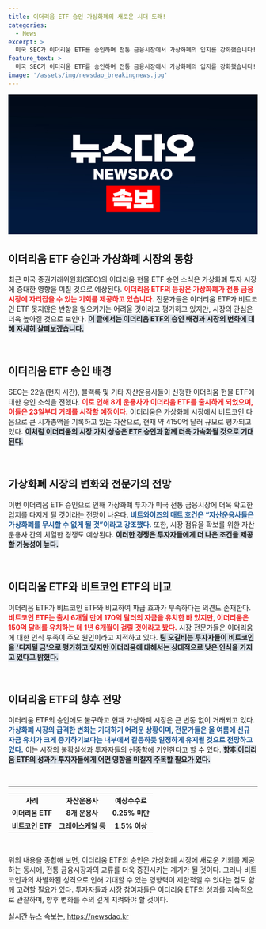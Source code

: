 ```yaml
---
title: 이더리움 ETF 승인 가상화폐의 새로운 시대 도래!
categories:
  - News
excerpt: >
  미국 SEC가 이더리움 ETF를 승인하며 전통 금융시장에서 가상화폐의 입지를 강화했습니다! 그러나 전문가들은 비트코인 ETF처럼 폭발적인 성장은 예상하지 않고 있습니다. 어떤 투자전략이 기다리고 있을까요?
feature_text: >
  미국 SEC가 이더리움 ETF를 승인하며 전통 금융시장에서 가상화폐의 입지를 강화했습니다! 그러나 전문가들은 비트코인 ETF처럼 폭발적인 성장은 예상하지 않고 있습니다. 어떤 투자전략이 기다리고 있을까요?
image: '/assets/img/newsdao_breakingnews.jpg'
---
```


<p><img src="/assets/img/newsdao_breakingnews.jpg" alt="implanttips 속보" /></p>

<h2 data-ke-size="size26">이더리움 ETF 승인과 가상화폐 시장의 동향</h2>

<p data-ke-size="size16">최근 미국 증권거래위원회(SEC)의 이더리움 현물 ETF 승인 소식은 가상화폐 투자 시장에 중대한 영향을 미칠 것으로 예상된다. <b><span style="color: #ee2323;">이더리움 ETF의 등장은 가상화폐가 전통 금융시장에 자리잡을 수 있는 기회를 제공하고 있습니다.</span></b> 전문가들은 이더리움 ETF가 비트코인 ETF 못지않은 반향을 일으키기는 어려울 것이라고 평가하고 있지만, 시장의 관심은 더욱 높아질 것으로 보인다. <b><span style="background-color: #21538527;">이 글에서는 이더리움 ETF의 승인 배경과 시장의 변화에 대해 자세히 살펴보겠습니다.</span></b></p>

<p data-ke-size="size16">&nbsp;</p>

<h2 data-ke-size="size26">이더리움 ETF 승인 배경</h2>

<p data-ke-size="size16">SEC는 22일(현지 시간), 블랙록 및 기타 자산운용사들이 신청한 이더리움 현물 ETF에 대한 승인 소식을 전했다. <b><span style="color: #ee2323;">이로 인해 8개 운용사가 이더리움 ETF를 출시하게 되었으며, 이들은 23일부터 거래를 시작할 예정이다.</span></b> 이더리움은 가상화폐 시장에서 비트코인 다음으로 큰 시가총액을 기록하고 있는 자산으로, 현재 약 4150억 달러 규모로 평가되고 있다. <b><span style="background-color: #21538527;">이처럼 이더리움의 시장 가치 상승은 ETF 승인과 함께 더욱 가속화될 것으로 기대된다.</span></b></p>

<p data-ke-size="size16">&nbsp;</p>

<h2 data-ke-size="size26">가상화폐 시장의 변화와 전문가의 전망</h2>

<p data-ke-size="size16">이번 이더리움 ETF 승인으로 인해 가상화폐 투자가 미국 전통 금융시장에 더욱 확고한 입지를 다지게 될 것이라는 전망이 나온다. <b><span style="color: #1a5490;">비트와이즈의 매트 호건은 “자산운용사들은 가상화폐를 무시할 수 없게 될 것”이라고 강조했다.</span></b> 또한, 시장 점유율 확보를 위한 자산운용사 간의 치열한 경쟁도 예상된다. <b><span style="background-color: #21538527;">이러한 경쟁은 투자자들에게 더 나은 조건을 제공할 가능성이 높다.</span></b></p>

<p data-ke-size="size16">&nbsp;</p>

<h2 data-ke-size="size26">이더리움 ETF와 비트코인 ETF의 비교</h2>

<p data-ke-size="size16">이더리움 ETF가 비트코인 ETF와 비교하여 파급 효과가 부족하다는 의견도 존재한다. <b><span style="color: #ee2323;">비트코인 ETF는 출시 6개월 만에 170억 달러의 자금을 유치한 바 있지만, 이더리움은 150억 달러를 유치하는 데 1년 6개월이 걸릴 것이라고 봤다.</span></b> 시장 전문가들은 이더리움에 대한 인식 부족이 주요 원인이라고 지적하고 있다. <b><span style="background-color: #21538527;">팀 오길비는 투자자들이 비트코인을 '디지털 금'으로 평가하고 있지만 이더리움에 대해서는 상대적으로 낮은 인식을 가지고 있다고 밝혔다.</span></b></p>

<p data-ke-size="size16">&nbsp;</p>

<h2 data-ke-size="size26">이더리움 ETF의 향후 전망</h2>

<p data-ke-size="size16">이더리움 ETF의 승인에도 불구하고 현재 가상화폐 시장은 큰 변동 없이 거래되고 있다. <b><span style="color: #1a5490;">가상화폐 시장의 급격한 변화는 기대하기 어려운 상황이며, 전문가들은 올 여름에 신규 자금 유치가 크게 증가하기보다는 내부에서 갈등하듯 일정하게 유지될 것으로 전망하고 있다.</span></b> 이는 시장의 불확실성과 투자자들의 신중함에 기인한다고 할 수 있다. <b><span style="background-color: #21538527;">향후 이더리움 ETF의 성과가 투자자들에게 어떤 영향을 미칠지 주목할 필요가 있다.</span></b></p>

<p data-ke-size="size16">&nbsp;</p>

<hr />

<table>
  <tr>
    <td style="text-align: center; height: 17px;"><b>사례</b></td>
    <td style="text-align: center; height: 17px;"><b>자산운용사</b></td>
    <td style="text-align: center; height: 17px;"><b>예상수수료</b></td>
  </tr>
  <tr>
    <td style="text-align: center; height: 17px;"><b>이더리움 ETF</b></td>
    <td style="text-align: center; height: 17px;"><b>8개 운용사</b></td>
    <td style="text-align: center; height: 17px;"><b>0.25% 미만</b></td>
  </tr>
  <tr>
    <td style="text-align: center; height: 17px;"><b>비트코인 ETF</b></td>
    <td style="text-align: center; height: 17px;"><b>그레이스케일 등</b></td>
    <td style="text-align: center; height: 17px;"><b>1.5% 이상</b></td>
  </tr>
</table>

<p data-ke-size="size16">&nbsp;</p>

<p data-ke-size="size16">위의 내용을 종합해 보면, 이더리움 ETF의 승인은 가상화폐 시장에 새로운 기회를 제공하는 동시에, 전통 금융시장과의 교류를 더욱 증진시키는 계기가 될 것이다. 그러나 비트코인과의 차별화된 성격으로 인해 기대할 수 있는 영향력이 제한적일 수 있다는 점도 함께 고려할 필요가 있다. 투자자들과 시장 참여자들은 이더리움 ETF의 성과를 지속적으로 관찰하며, 향후 변화를 주의 깊게 지켜봐야 할 것이다.</p>
실시간 뉴스 속보는, <a href="https://newsdao.kr" rel="dofollow">https://newsdao.kr</a>


